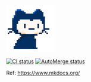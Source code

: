 <a href="#"><img alt="#" src="docs/img/pixel-mona-heart.gif"></a>

<a href="https://github.com/Gamedev-org/gamedev-org.github.io/actions?query=workflow%3ACI"><img alt="CI status" src="https://github.com/Gamedev-org/gamedev-org.github.io/workflows/CI/badge.svg"></a>
<a href="https://github.com/Gamedev-org/gamedev-org.github.io/actions?query=workflow%3AAutoMerge"><img alt="AutoMerge status" src="https://github.com/Gamedev-org/gamedev-org.github.io/workflows/AutoMerge/badge.svg"></a>

Ref: https://www.mkdocs.org/
